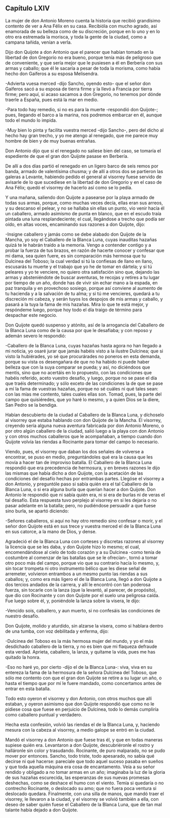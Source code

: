 Capítulo LXIV
-------------

La mujer de don Antonio Moreno cuenta la historia que recibió grandísimo contento de ver a Ana Félix en su casa. Recibióla con mucho agrado, así enamorada de su belleza como de su discreción, porque en lo uno y en lo otro era estremada la morisca, y toda la gente de la ciudad, como a campana tañida, venían a verla.

Dijo don Quijote a don Antonio que el parecer que habían tomado en la libertad de don Gregorio no era bueno, porque tenía más de peligroso que de conveniente, y que sería mejor que le pusiesen a él en Berbería con sus armas y caballo; que él le sacaría a pesar de toda la morisma, como había hecho don Gaiferos a su esposa Melisendra.

-Advierta vuesa merced -dijo Sancho, oyendo esto- que el señor don Gaiferos sacó a su esposa de tierra firme y la llevó a Francia por tierra firme; pero aquí, si acaso sacamos a don Gregorio, no tenemos por dónde traerle a España, pues está la mar en medio.

-Para todo hay remedio, si no es para la muerte -respondió don Quijote-; pues, llegando el barco a la marina, nos podremos embarcar en él, aunque todo el mundo lo impida.

-Muy bien lo pinta y facilita vuestra merced -dijo Sancho-, pero del dicho al hecho hay gran trecho, y yo me atengo al renegado, que me parece muy hombre de bien y de muy buenas entrañas.

Don Antonio dijo que si el renegado no saliese bien del caso, se tomaría el espediente de que el gran don Quijote pasase en Berbería.

De allí a dos días partió el renegado en un ligero barco de seis remos por banda, armado de valentísima chusma; y de allí a otros dos se partieron las galeras a Levante, habiendo pedido el general al visorrey fuese servido de avisarle de lo que sucediese en la libertad de don Gregorio y en el caso de Ana Félix; quedó el visorrey de hacerlo así como se lo pedía.

Y una mañana, saliendo don Quijote a pasearse por la playa armado de todas sus armas, porque, como muchas veces decía, ellas eran sus arreos, y su descanso el pelear, y no se hallaba sin ellas un punto, vio venir hacía él un caballero, armado asimismo de punta en blanco, que en el escudo traía pintada una luna resplandeciente; el cual, llegándose a trecho que podía ser oído, en altas voces, encaminando sus razones a don Quijote, dijo:

-Insigne caballero y jamás como se debe alabado don Quijote de la Mancha, yo soy el Caballero de la Blanca Luna, cuyas inauditas hazañas quizá te le habrán traído a la memoria. Vengo a contender contigo y a probar la fuerza de tus brazos, en razón de hacerte conocer y confesar que mi dama, sea quien fuere, es sin comparación más hermosa que tu Dulcinea del Toboso; la cual verdad si tú la confiesas de llano en llano, escusarás tu muerte y el trabajo que yo he de tomar en dártela; y si tú peleares y yo te venciere, no quiero otra satisfación sino que, dejando las armas y absteniéndote de buscar aventuras, te recojas y retires a tu lugar por tiempo de un año, donde has de vivir sin echar mano a la espada, en paz tranquila y en provechoso sosiego, porque así conviene al aumento de tu hacienda y a la salvación de tu alma; y si tú me vencieres, quedará a tu discreción mi cabeza, y serán tuyos los despojos de mis armas y caballo, y pasará a la tuya la fama de mis hazañas. Mira lo que te está mejor, y respóndeme luego, porque hoy todo el día traigo de término para despachar este negocio.

Don Quijote quedó suspenso y atónito, así de la arrogancia del Caballero de la Blanca Luna como de la causa por que le desafiaba; y con reposo y ademán severo le respondió:

-Caballero de la Blanca Luna, cuyas hazañas hasta agora no han llegado a mi noticia, yo osaré jurar que jamás habéis visto a la ilustre Dulcinea; que si visto la hubiérades, yo sé que procurárades no poneros en esta demanda, porque su vista os desengañara de que no ha habido ni puede haber belleza que con la suya comparar se pueda; y así, no diciéndoos que mentís, sino que no acertáis en lo propuesto, con las condiciones que habéis referido, aceto vuestro desafío, y luego, porque no se pase el día que traéis determinado; y sólo exceto de las condiciones la de que se pase a mí la fama de vuestras hazañas, porque no sé cuáles ni qué tales sean: con las mías me contento, tales cuales ellas son. Tomad, pues, la parte del campo que quisiéredes, que yo haré lo mesmo, y a quien Dios se la diere, San Pedro se la bendiga.

Habían descubierto de la ciudad al Caballero de la Blanca Luna, y díchoselo al visorrey que estaba hablando con don Quijote de la Mancha. El visorrey, creyendo sería alguna nueva aventura fabricada por don Antonio Moreno, o por otro algún caballero de la ciudad, salió luego a la playa con don Antonio y con otros muchos caballeros que le acompañaban, a tiempo cuando don Quijote volvía las riendas a Rocinante para tomar del campo lo necesario.

Viendo, pues, el visorrey que daban los dos señales de volverse a encontrar, se puso en medio, preguntándoles qué era la causa que les movía a hacer tan de improviso batalla. El Caballero de la Blanca Luna respondió que era precedencia de hermosura, y en breves razones le dijo las mismas que había dicho a don Quijote, con la acetación de las condiciones del desafío hechas por entrambas partes. Llegóse el visorrey a don Antonio, y preguntóle paso si sabía quién era el tal Caballero de la Blanca Luna, o si era alguna burla que querían hacer a don Quijote. Don Antonio le respondió que ni sabía quién era, ni si era de burlas ni de veras el tal desafío. Esta respuesta tuvo perplejo al visorrey en si les dejaría o no pasar adelante en la batalla; pero, no pudiéndose persuadir a que fuese sino burla, se apartó diciendo:

-Señores caballeros, si aquí no hay otro remedio sino confesar o morir, y el señor don Quijote está en sus trece y vuestra merced el de la Blanca Luna en sus catorce, a la mano de Dios, y dense.

Agradeció el de la Blanca Luna con corteses y discretas razones al visorrey la licencia que se les daba, y don Quijote hizo lo mesmo; el cual, encomendándose al cielo de todo corazón y a su Dulcinea -como tenía de costumbre al comenzar de las batallas que se le ofrecían-, tornó a tomar otro poco más del campo, porque vio que su contrario hacía lo mesmo, y, sin tocar trompeta ni otro instrumento bélico que les diese señal de arremeter, volvieron entrambos a un mesmo punto las riendas a sus caballos; y, como era más ligero el de la Blanca Luna, llegó a don Quijote a dos tercios andados de la carrera, y allí le encontró con tan poderosa fuerza, sin tocarle con la lanza (que la levantó, al parecer, de propósito), que dio con Rocinante y con don Quijote por el suelo una peligrosa caída. Fue luego sobre él, y, poniéndole la lanza sobre la visera, le dijo:

-Vencido sois, caballero, y aun muerto, si no confesáis las condiciones de nuestro desafío.

Don Quijote, molido y aturdido, sin alzarse la visera, como si hablara dentro de una tumba, con voz debilitada y enferma, dijo:

-Dulcinea del Toboso es la más hermosa mujer del mundo, y yo el más desdichado caballero de la tierra, y no es bien que mi flaqueza defraude esta verdad. Aprieta, caballero, la lanza, y quítame la vida, pues me has quitado la honra.

-Eso no haré yo, por cierto -dijo el de la Blanca Luna-: viva, viva en su entereza la fama de la hermosura de la señora Dulcinea del Toboso, que sólo me contento con que el gran don Quijote se retire a su lugar un año, o hasta el tiempo que por mí le fuere mandado, como concertamos antes de entrar en esta batalla.

Todo esto oyeron el visorrey y don Antonio, con otros muchos que allí estaban, y oyeron asimismo que don Quijote respondió que como no le pidiese cosa que fuese en perjuicio de Dulcinea, todo lo demás cumpliría como caballero puntual y verdadero.

Hecha esta confesión, volvió las riendas el de la Blanca Luna, y, haciendo mesura con la cabeza al visorrey, a medio galope se entró en la ciudad.

Mandó el visorrey a don Antonio que fuese tras él, y que en todas maneras supiese quién era. Levantaron a don Quijote, descubriéronle el rostro y halláronle sin color y trasudando. Rocinante, de puro malparado, no se pudo mover por entonces. Sancho, todo triste, todo apesarado, no sabía qué decirse ni qué hacerse: parecíale que todo aquel suceso pasaba en sueños y que toda aquella máquina era cosa de encantamento. Veía a su señor rendido y obligado a no tomar armas en un año; imaginaba la luz de la gloria de sus hazañas escurecida, las esperanzas de sus nuevas promesas deshechas, como se deshace el humo con el viento. Temía si quedaría o no contrecho Rocinante, o deslocado su amo; que no fuera poca ventura si deslocado quedara. Finalmente, con una silla de manos, que mandó traer el visorrey, le llevaron a la ciudad, y el visorrey se volvió también a ella, con deseo de saber quién fuese el Caballero de la Blanca Luna, que de tan mal talante había dejado a don Quijote.
